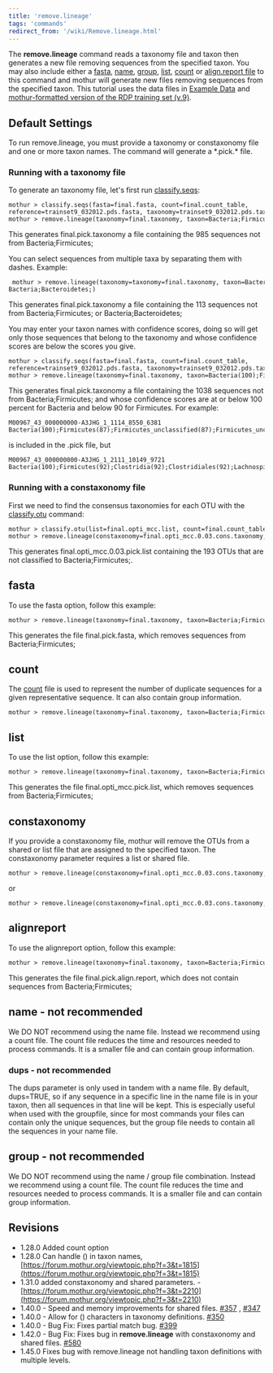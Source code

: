```yaml
---
title: 'remove.lineage'
tags: 'commands'
redirect_from: '/wiki/Remove.lineage.html'
---
```

The **remove.lineage** command reads a taxonomy file
and taxon then generates a new file removing sequences from the
specified taxon. You may also include either a [
fasta](/wiki/fasta_file), [ name](/wiki/name_file), [
group](/wiki/group_file), [ list](/wiki/list_file), [
count](/wiki/Count_File) or [align.report file](/wiki/align.report_file) to this command and mothur will
generate new files removing
sequences from the specified taxon. This tutorial uses the data files in [Example Data](https://mothur.s3.us-east-2.amazonaws.com/wiki/ExampleDataSet.zip) 
and [mothur-formatted version of the RDP training set
    (v.9)](https://mothur.s3.us-east-2.amazonaws.com/wiki/trainset9_032012.pds.zip).



## Default Settings

To run remove.lineage, you must provide a taxonomy or constaxonomy file and
one or more taxon names. The command will generate a \*.pick.\* file.

### Running with a taxonomy file

To generate an taxonomy file, let's first run
[classify.seqs](/wiki/classify.seqs):

    mothur > classify.seqs(fasta=final.fasta, count=final.count_table, reference=trainset9_032012.pds.fasta, taxonomy=trainset9_032012.pds.tax)
    mothur > remove.lineage(taxonomy=final.taxonomy, taxon=Bacteria;Firmicutes;)

This generates final.pick.taxonomy a file containing the 985
sequences not from Bacteria;Firmicutes;

You can select sequences from multiple taxa by separating them with
dashes. Example:

     mothur > remove.lineage(taxonomy=taxonomy=final.taxonomy, taxon=Bacteria;Firmicutes;-Bacteria;Bacteroidetes;)

This generates final.pick.taxonomy a file containing the 113
sequences not from Bacteria;Firmicutes; or Bacteria;Bacteroidetes;

You may enter your taxon names with confidence scores, doing so will get
only those sequences that belong to the taxonomy and whose confidence
scores are below the scores you give.

    mothur > classify.seqs(fasta=final.fasta, count=final.count_table, reference=trainset9_032012.pds.fasta, taxonomy=trainset9_032012.pds.tax)
    mothur > remove.lineage(taxonomy=final.taxonomy, taxon=Bacteria(100);Firmicutes(90);)
    
This generates final.pick.taxonomy a file containing the 1038
sequences not from Bacteria;Firmicutes; and whose confidence scores are at or below 100
percent for Bacteria and below 90 for Firmicutes. For example:

    M00967_43_000000000-A3JHG_1_1114_8550_6381	Bacteria(100);Firmicutes(87);Firmicutes_unclassified(87);Firmicutes_unclassified(87);Firmicutes_unclassified(87);Firmicutes_unclassified(87);

is included in the .pick file, but

    M00967_43_000000000-A3JHG_1_2111_10149_9721	Bacteria(100);Firmicutes(92);Clostridia(92);Clostridiales(92);Lachnospiraceae(91);Lachnospiraceae_unclassified(91);


### Running with a constaxonomy file

First we need to find the consensus taxonomies for each OTU with the
[classify.otu](/wiki/classify.otu) command:

    mothur > classify.otu(list=final.opti_mcc.list, count=final.count_table, taxonomy=final.taxonomy)
    mothur > remove.lineage(constaxonomy=final.opti_mcc.0.03.cons.taxonomy, list=final.opti_mcc.list, taxon=Bacteria;Firmicutes;, label=0.03)

This generates final.opti_mcc.0.03.pick.list containing the 193 OTUs that are not
classified to Bacteria;Firmicutes;.

## fasta 

To use the fasta option, follow this example:

    mothur > remove.lineage(taxonomy=final.taxonomy, taxon=Bacteria;Firmicutes;, fasta=final.fasta)

This generates the file final.pick.fasta, which removes
sequences from Bacteria;Firmicutes;

## count

The [ count](/wiki/Count_File) file is used to represent the number of duplicate sequences for a
given representative sequence. It can also contain group information.

    mothur > remove.lineage(taxonomy=final.taxonomy, taxon=Bacteria;Firmicutes;, count=final.count_table)

## list 

To use the list option, follow this example:

    mothur > remove.lineage(taxonomy=final.taxonomy, taxon=Bacteria;Firmicutes;, list=final.opti_mcc.list)

This generates the file final.opti_mcc.pick.list, which removes
sequences from Bacteria;Firmicutes;

## constaxonomy

If you provide a constaxonomy file, mothur will remove the OTUs from a
shared or list file that are assigned to the specified taxon. The
constaxonomy parameter requires a list or shared file.

    mothur > remove.lineage(constaxonomy=final.opti_mcc.0.03.cons.taxonomy, shared=final.opti_mcc.shared, taxon=Bacteria;Firmicutes;, label=0.03)

or

    mothur > remove.lineage(constaxonomy=final.opti_mcc.0.03.cons.taxonomy, list=final.opti_mcc.list, taxon=Bacteria;Firmicutes;, label=0.03)

## alignreport

To use the alignreport option, follow this example:

    mothur > remove.lineage(taxonomy=final.taxonomy, taxon=Bacteria;Firmicutes;, alignreport=final.align.report)

This generates the file final.pick.align.report, which does not contain sequences from Bacteria;Firmicutes;

## name - not recommended

We DO NOT recommend using the name file. Instead we recommend using a count file.
The count file reduces the time and resources needed to process commands. It is a smaller file and can contain group information.

### dups - not recommended

The dups parameter is only used in tandem with a name file. By default,
dups=TRUE, so if any sequence in a specific line in the name file is in
your taxon, then all sequences in that line will be kept. This is
especially useful when used with the groupfile, since for most commands
your files can contain only the unique sequences, but the group file
needs to contain all the sequences in your name file.

## group - not recommended

We DO NOT recommend using the name / group file combination. Instead we recommend using a count file.
The count file reduces the time and resources needed to process commands. It is a smaller file and can contain group information.

## Revisions

-   1.28.0 Added count option
-   1.28.0 Can handle () in taxon names,
    [https://forum.mothur.org/viewtopic.php?f=3&t=1815](https://forum.mothur.org/viewtopic.php?f=3&t=1815)
-   1.31.0 added constaxonomy and shared parameters. -
    [https://forum.mothur.org/viewtopic.php?f=3&t=2210](https://forum.mothur.org/viewtopic.php?f=3&t=2210)
-   1.40.0 - Speed and memory improvements for shared files.
    [\#357](https://github.com/mothur/mothur/issues/357) ,
    [\#347](https://github.com/mothur/mothur/issues/347)
-   1.40.0 - Allow for () characters in taxonomy definitions.
    [\#350](https://github.com/mothur/mothur/issues/350)
-   1.40.0 - Bug Fix: Fixes partial match bug.
    [\#399](https://github.com/mothur/mothur/issues/399)
-   1.42.0 - Bug Fix: Fixes bug in **remove.lineage** with constaxonomy and
    shared files. [\#580](https://github.com/mothur/mothur/issues/580)
-   1.45.0 Fixes bug with remove.lineage not handling taxon definitions with multiple levels.

